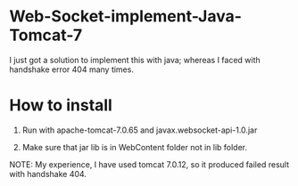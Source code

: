 # Web-Socket-implement-Java-Tomcat-7

I just got a solution to implement this with java; whereas I faced with handshake error 404 many times.

# How to install

1. Run with apache-tomcat-7.0.65 and javax.websocket-api-1.0.jar

2. Make sure that jar lib is in WebContent folder not in lib folder.

NOTE: My experience, I have used tomcat 7.0.12, so it produced failed result with handshake 404.
